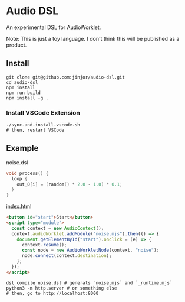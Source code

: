 # Audio DSL

An experimental DSL for AudioWorklet.

Note: This is just a toy language. I don't think this will be published as a product.

## Install

```shell
git clone git@github.com:jinjor/audio-dsl.git
cd audio-dsl
npm install
npm run build
npm install -g .
```

### Install VSCode Extension

```shell
./sync-and-install-vscode.sh
# then, restart VSCode
```

## Example

noise.dsl

```c
void process() {
  loop {
    out_0[i] = (random() * 2.0 - 1.0) * 0.1;
  }
}
```

index.html

```html
<button id="start">Start</button>
<script type="module">
  const context = new AudioContext();
  context.audioWorklet.addModule("noise.mjs").then(() => {
    document.getElementById("start").onclick = (e) => {
      context.resume();
      const node = new AudioWorkletNode(context, "noise");
      node.connect(context.destination);
    };
  });
</script>
```

```shell
dsl compile noise.dsl # generats `noise.mjs` and `_runtime.mjs`
python3 -m http.server # or something else
# then, go to http://localhost:8000
```
